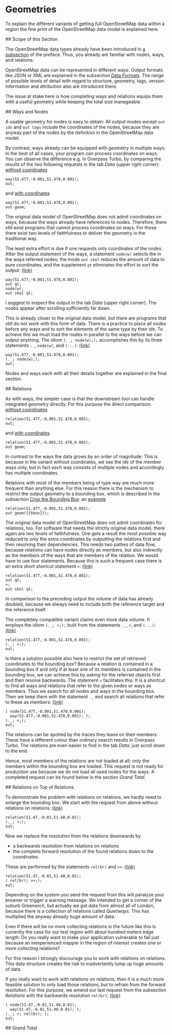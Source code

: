 Geometries
==========

To explain the different variants of getting full OpenStreetMap data within a region
the fine print of the OpenStreetMap data model is explained here.

<a name="scope"/>
## Scope of this Section

The OpenStreetMap data types already have been introduced in [a subsection](../preface/osm_data_model.md) of the preface.
Thus, you already are familiar with nodes, ways, and relations.

OpenStreetMap data can be represented in different ways.
Output formats like JSON or XML are explained in the subsection [Data Formats](../targets/formats.md).
The range of possible levels of detail with regard to structure, geometry, tags, version information and attribution also are introduced there.

The issue at stake here is
how completing ways and relations equips them with a useful geometry
while keeping the total size manageable.

<a name="nodes_ways"/>
## Ways and Nodes

A usable geometry for nodes is easy to obtain:
All output modes except `out ids` and `out tags` include the coordinates of the nodes,
because they are anyway part of the nodes by the definition in the OpenStreetMap data model.

By contrast, ways already can be equipped with geometry in multiple ways:
In the best of all cases, your program can process coordinates on ways.
You can observe the difference e.g. in Overpass Turbo,
by comparing the results of the two following requests in the tab _Data_ (upper right corner):
[without coordinates](https://overpass-turbo.eu/?lat=51.4775&lon=0.0&zoom=16&Q=CGI_STUB)

    way(51.477,-0.001,51.478,0.001);
    out;


and [with coordinates](https://overpass-turbo.eu/?lat=51.4775&lon=0.0&zoom=16&Q=CGI_STUB)

    way(51.477,-0.001,51.478,0.001);
    out geom;

The original data model of OpenStreetMap does not admit coordinates on ways,
because the ways already have references to nodes.
Therefore, there still exist programs that cannot process coordinates on ways.
For those there exist two levels of faithfulness to deliver the geometry in the traditional way.

The least extra effort is due if one requests only coordinates of the nodes.
After the output statement of the ways, a statement `node(w)` selects the in the ways referred nodes;
the mode `out skel` reduces the amount of data to pure coordinates,
and the supplement `qt` eliminates the effort to sort the output:
[(link)](https://overpass-turbo.eu/?lat=51.4775&lon=0.0&zoom=16&Q=CGI_STUB)

    way(51.477,-0.001,51.478,0.001);
    out qt;
    node(w);
    out skel qt;

I suggest to inspect the output in the tab _Data_ (upper right corner).
The nodes appear after scrolling sufficiently far down.

This is already closer to the original data model,
but there are programs that still do not work with this form of data.
There is a practice to place all nodes before any ways and to sort the elements of the same type by their ids.
To achieve this we must load the nodes in parallel to the ways before we can output anything.
The idiom `(._; node(w););` accomplishes this by its three statements `._`, `node(w)`, and `(...)`:
[(link)](https://overpass-turbo.eu/?lat=51.4775&lon=0.0&zoom=16&Q=CGI_STUB)

    way(51.477,-0.001,51.478,0.001);
    (._; node(w););
    out;

Nodes and ways each with all their details together are explained in the final section.

<a name="rels"/>
## Relations

As with ways, the simpler case is
that the downstream tool can handle integrated geometry directly.
For this purpose the direct comparison:
[without coordinates](https://overpass-turbo.eu/?lat=51.4775&lon=0.0&zoom=16&Q=CGI_STUB)

    relation(51.477,-0.001,51.478,0.001);
    out;

and [with coordinates](https://overpass-turbo.eu/?lat=51.4775&lon=0.0&zoom=16&Q=CGI_STUB)

    relation(51.477,-0.001,51.478,0.001);
    out geom;

In contrast to the ways the data grows by an order of magnitude:
This is because in the variant without coordinates, we see the ids of the member ways only,
but in fact each way consists of multiple nodes and accordingly has multiple coordinates.

Relations with most of the members being of type way are much more frequent than anything else.
For this reason there is the mechanism to restrict the output geometry to a bounding box,
which is described in the subsection [Crop the Bounding Box](bbox.md#crop):
an [example](https://overpass-turbo.eu/?lat=51.4775&lon=0.0&zoom=16&Q=CGI_STUB)

    relation(51.477,-0.001,51.478,0.001);
    out geom({{bbox}});

The original data model of OpenStreetMap does not admit coordinates for relations, too.
For software that needs the strictly original data model, there again are two levels of faithfulness.
One gets a result the most possible way reduced to only the extra coordinates
by outputting the relations first and then resolving their dependencies.
This needs two pathes of data flow,
because relations can have nodes directly as members,
but also indirectly as the members of the ways that are members of the relation.
We would have to use four statements.
Because this is such a frequent case there is an extra short shortcut statement `>`:
[(link)](https://overpass-turbo.eu/?lat=51.4775&lon=0.0&zoom=16&Q=CGI_STUB)

    relation(51.477,-0.001,51.478,0.001);
    out qt;
    >;
    out skel qt;

In comparison to the preceding output the volume of data has already doubled,
because we always need to include both the reference target and the reference itself.

The completely compatible variant claims even more data volume.
It employs the idiom `(._; >;);` built from the statements `._`, `>`, and `(...)`:
[(link)](https://overpass-turbo.eu/?lat=51.4775&lon=0.0&zoom=16&Q=CGI_STUB)

    relation(51.477,-0.001,51.478,0.001);
    (._; >;);
    out;

Is there a solution possible also here to restrict the set of retrieved coordinates to the bounding box?
Because a relation is contained in a bounding box
if and only if at least one of its members is contained in the bounding box,
we can achieve this by asking for the referred objects first and then resolve backwards.
The statement `<` facilitates this:
It is a shortcut to find all ways and relations
that refer to the given nodes or ways as members.
Thus we search for all nodes and ways in the bounding box.
Then we keep them with the statement `._` and search all relations
that refer to these as members: [(link)](https://overpass-turbo.eu/?lat=51.4775&lon=0.0&zoom=16&Q=CGI_STUB)

    ( node(51.477,-0.001,51.478,0.001);
      way(51.477,-0.001,51.478,0.001); );
    (._; <;);
    out;

The relations can be spotted by the traces they leave on their members:
These have a different colour than ordinary search results in Overpass Turbo.
The relations are even easier to find in the tab _Data_;
just scroll down to the end.

Hence, most members of the relations are not loaded at all;
only the members within the bounding box are loaded.
This request is not ready for production use because we do not load all used nodes for the ways.
A completed request can be found below in the section _Grand Total_.

<a name="rels_on_rels"/>
## Relations on Top of Relations

To demonstrate the problem with relations on relations,
we hardly need to enlarge the bounding box.
We start with the request from above without relations on relations:
[(link)](https://overpass-turbo.eu/?lat=51.4775&lon=0.0&zoom=16&Q=CGI_STUB)

    relation(51.47,-0.01,51.48,0.01);
    (._; >;);
    out;

Now we replace the resolution from the relations downwards by

* a backwards resolution from relations on relations
* the complete forward resolution of the found relations down to the coordinates

These are performed by the statements `rel(br)` and `>>`:
[(link)](https://overpass-turbo.eu/?lat=51.4775&lon=0.0&zoom=16&Q=CGI_STUB)

    relation(51.47,-0.01,51.48,0.01);
    ( rel(br); >>;);
    out;

Depending on the system you send the request from
this will paralyze your browser or trigger a warning message.
We intended to get a corner of the suburb Greenwich,
but actually we got data from almost all of London,
because there is a collection of relations called _Quietways_.
This has multiplied the anyway already huge amount of data.

Even if there will be no more collecting relations in the future
like this is currently the case for our test region with about hundred meters edge length:
Do you really want to make your application vulnerable to fail
just because an inexperienced mapper in the region of interest creates one or more collecting relations?

For this reason I strongly discourage you to work with relations on relations.
This data structure creates the risk
to inadvertently lump up huge amounts of data.

If you really want to work with relations on relations,
then it is a much more feasible solution
to only load those relations,
but to refrain from the forward resolution.
For this purpose, we amend our last request from the subsection _Relations_ with the backwards resolution `rel(br)`:
[(link)](https://overpass-turbo.eu/?lat=51.4775&lon=0.0&zoom=16&Q=CGI_STUB)

    ( node(51.47,-0.01,51.48,0.01);
      way(51.47,-0.01,51.48,0.01); );
    (._; <; rel(br); );
    out;

<a name="full"/>
## Grand Total

<!--
Wir stellen hier die am ehesten sinnvollen Varianten zusammen.

Wenn Ihr Zielprogramm mit Koordinaten am Objekt umgehen kann,
dann können Sie alle Nodes, Ways und Relations in der Bounding Box komplett wie folgt bekommen: [(Link)](https://overpass-turbo.eu/?lat=51.4775&lon=0.0&zoom=16&Q=CGI_STUB)

    ( node(51.477,-0.001,51.478,0.001);
      way(51.477,-0.001,51.478,0.001); );
    out geom qt;
    <;
    out qt;

Dies sammelt

* alle Nodes in der Bounding-Box (Selektion Zeile 1, Ausgabe Zeile 3)
* alle Ways in der Bounding-Box, auch solche, die die Bounding Box nur ohne Node durchschneiden (Selektion Zeile 2, Ausgabe Zeil 3)
* alle Relationen, die mindestens eine Node oder Way in der Bounding-Box als Member haben, ohne eigenständige Geometrie (Selektion Zeile 4, Ausgabe Zeile 5)

Die gleichen Daten ganz ohne Relationen erhalten Sie, wenn Sie nur die Zeilen 1 bis 3 als Abfrage verwenden.

Relationen auf Relationen erhalten Sie, wenn Sie Zeile 4 durch die Sammlung von Relationen und Relationen auf Relationen ergänzen: [(Link)](https://overpass-turbo.eu/?lat=51.4775&lon=0.0&zoom=16&Q=CGI_STUB)

    ( node(51.47,-0.01,51.48,0.01);
      way(51.47,-0.01,51.48,0.01); );
    out geom qt;
    ( <; rel(br); );
    out qt;

Alternativ können Sie die Daten auch im strikt traditionellen Format mit Sortierung nach Elementtypen und nur indirekter Geometrie ausgeben.
Dies erfordert insbesondere, die Vorwärtsauflösung der Ways, um alle Nodes für die Geometrie zu bekommen.
Dann müssen wir das Kommando `<` durch eine präzisere Variante ersetzen,
da sonst das Kommando `<` Wege an den hinzugefügen Nodes aufsammelt.
Die erste Variante wird dann zu: [(Link)](https://overpass-turbo.eu/?lat=51.4775&lon=0.0&zoom=16&Q=CGI_STUB)

    ( node(51.47,-0.01,51.48,0.01);
      way(51.47,-0.01,51.48,0.01); );
    ( ._;
      (
        rel(bn)->.a;
        rel(bw)->.a;
      ); );
    ( ._;
      node(w); );
    out;

Hier sind Zeilen 3 bis 7 für die Relationen zuständig.
Ohne Zeilen 4 bis 8, aber mit Zeilen 9 bis 11 für die Vervollständigung der Ways und die Ausgabe
erhält man dann nur Nodes und Ways.

Umgekehrt können Relationen auf Relationen gesammelt werden,
indem Zeile 7 entsprechend durch die neue Zeile 8 ergänzt wird: [(Link)](https://overpass-turbo.eu/?lat=51.4775&lon=0.0&zoom=16&Q=CGI_STUB)

    ( node(51.47,-0.01,51.48,0.01);
      way(51.47,-0.01,51.48,0.01); );
    ( ._;
      (
        rel(bn)->.a;
        rel(bw)->.a;
      );
      rel(br); );
    ( ._;
      node(w); );
    out;

Weitere Varianten existieren,
auch wenn sie eher historische Bedeutung haben.
Zwei stellen wir im [nächsten Unterkapitel](map_apis.md) vor.
-->
